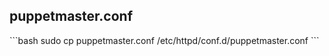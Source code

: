 

<h2>puppetmaster.conf</h2>
```bash
sudo cp puppetmaster.conf /etc/httpd/conf.d/puppetmaster.conf
```
